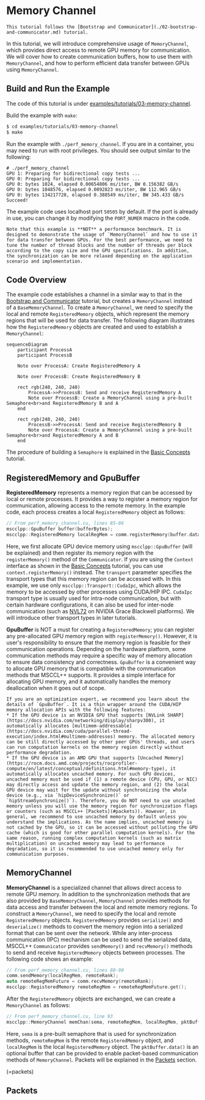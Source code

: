 # Memory Channel

```{note}
This tutorial follows the [Bootstrap and Communicator](./02-bootstrap-and-communicator.md) tutorial.
```

In this tutorial, we will introduce comprehensive usage of `MemoryChannel`, which provides direct access to remote GPU memory for communication. We will cover how to create communication buffers, how to use them with `MemoryChannel`, and how to perform efficient data transfer between GPUs using `MemoryChannel`.

## Build and Run the Example

The code of this tutorial is under [examples/tutorials/03-memory-channel](https://github.com/microsoft/mscclpp/blob/main/examples/tutorials/03-memory-channel).

Build the example with `make`:

```bash
$ cd examples/tutorials/03-memory-channel
$ make
```

Run the example with `./perf_memory_channel`. If you are in a container, you may need to run with root privileges. You should see output similar to the following:

```
# ./perf_memory_channel
GPU 1: Preparing for bidirectional copy tests ...
GPU 0: Preparing for bidirectional copy tests ...
GPU 0: bytes 1024, elapsed 0.00654806 ms/iter, BW 0.156382 GB/s
GPU 0: bytes 1048576, elapsed 0.0092823 ms/iter, BW 112.965 GB/s
GPU 0: bytes 134217728, elapsed 0.388549 ms/iter, BW 345.433 GB/s
Succeed!
```

The example code uses localhost port `50505` by default. If the port is already in use, you can change it by modifying the `PORT_NUMER` macro in the code.

```{caution}
Note that this example is **NOT** a performance benchmark. It is designed to demonstrate the usage of `MemoryChannel` and how to use it for data transfer between GPUs. For the best performance, we need to tune the number of thread blocks and the number of threads per block according to the copy size and the GPU specifications. In addition, the synchronization can be more relaxed depending on the application scenario and implementation.
```

## Code Overview

The example code establishes a channel in a similar way to that in the [Bootstrap and Communicator](./02-bootstrap-and-communicator.md) tutorial, but creates a `MemoryChannel` instead of a `BaseMemoryChannel`. To create a `MemoryChannel`, we need to specify the local and remote `RegisteredMemory` objects, which represent the memory regions that will be used for data transfer. The following diagram illustrates how the `RegisteredMemory` objects are created and used to establish a `MemoryChannel`:

```{mermaid}
sequenceDiagram
    participant ProcessA
    participant ProcessB

    Note over ProcessA: Create RegisteredMemory A

    Note over ProcessB: Create RegisteredMemory B

    rect rgb(240, 240, 240)
        ProcessA->>ProcessB: Send and receive RegisteredMemory A
        Note over ProcessB: Create a MemoryChannel using a pre-built Semaphore<br>and RegisteredMemory B and A
    end
    
    rect rgb(240, 240, 240)
        ProcessB->>ProcessA: Send and receive RegisteredMemory B
        Note over ProcessA: Create a MemoryChannel using a pre-built Semaphore<br>and RegisteredMemory A and B
    end
```

The procedure of building a `Semaphore` is explained in the [Basic Concepts](./01-basic-concepts.md) tutorial.

## RegisteredMemory and GpuBuffer

**RegisteredMemory** represents a memory region that can be accessed by local or remote processes. It provides a way to register a memory region for communication, allowing access to the remote memory. In the example code, each process creates a local `RegisteredMemory` object as follows:

```cpp
// From perf_memory_channel.cu, lines 85-86
mscclpp::GpuBuffer buffer(bufferBytes);
mscclpp::RegisteredMemory localRegMem = comm.registerMemory(buffer.data(), buffer.bytes(), transport);
```

Here, we first allocate GPU device memory using `mscclpp::GpuBuffer` (will be explained) and then register its memory region with the `registerMemory()` method of the `Communicator`. If you are using the `Context` interface as shown in the [Basic Concepts](./01-basic-concepts.md) tutorial, you can use `context.registerMemory()` instead. The `transport` parameter specifies the transport types that this memory region can be accessed with. In this example, we use only `mscclpp::Transport::CudaIpc`, which allows the memory to be accessed by other processes using CUDA/HIP IPC. `CudaIpc` transport type is usually used for intra-node communication, but with certain hardware configurations, it can also be used for inter-node communication (such as [NVL72](https://www.nvidia.com/en-us/data-center/gb300-nvl72) on NVIDIA Grace Blackwell platforms). We will introduce other transport types in later tutorials.

**GpuBuffer** is NOT a must for creating a `RegisteredMemory`; you can register any pre-allocated GPU memory region with `registerMemory()`. However, it is user's responsibility to ensure that the memory region is feasible for their communication operations. Depending on the hardware platform, some communication methods may require a specific way of memory allocation to ensure data consistency and correctness. `GpuBuffer` is a convenient way to allocate GPU memory that is compatible with the communication methods that MSCCL++ supports. It provides a simple interface for allocating GPU memory, and it automatically handles the memory deallocation when it goes out of scope.

```{note}
If you are an optimization expert, we recommend you learn about the details of `GpuBuffer`. It is a thin wrapper around the CUDA/HIP memory allocation APIs with the following features:
* If the GPU device is an NVIDIA GPU that supports [NVLink SHARP](https://docs.nvidia.com/networking/display/sharpv300), it automatically allocates [multimem-addressable](https://docs.nvidia.com/cuda/parallel-thread-execution/index.html#multimem-addresses) memory. The allocated memory can be still directly accessed by other peer GPUs' threads, and users can run computation kernels on the memory region directly without performance degradation.
* If the GPU device is an AMD GPU that supports [Uncached Memory](https://rocm.docs.amd.com/projects/rocprofiler-compute/en/latest/conceptual/definitions.html#memory-type), it automatically allocates uncached memory. For such GPU devices, uncached memory must be used if (1) a remote device (CPU, GPU, or NIC) may directly access and update the memory region, and (2) the local GPU device may wait for the update without synchronizing the whole device (e.g., via `hipDeviceSynchronize()` or `hipStreamSynchronize()`). Therefore, you do NOT need to use uncached memory unless you will use the memory region for synchronization flags or counters (such as MSCCL++ [Packets](#packets)). However, in general, we recommend to use uncached memory by default unless you understand the implications. As the name implies, uncached memory is not cached by the GPU, so it can be accessed without polluting the GPU cache (which is good for other parallel computation kernels). For the same reason, running complex computation kernels (such as matrix multiplication) on uncached memory may lead to performance degradation, so it is recommended to use uncached memory only for communication purposes.
```

## MemoryChannel

**MemoryChannel** is a specialized channel that allows direct access to remote GPU memory. In addition to the synchronization methods that are also provided by `BaseMemoryChannel`, `MemoryChannel` provides methods for data access and transfer between the local and remote memory regions. To construct a `MemoryChannel`, we need to specify the local and remote `RegisteredMemory` objects. `RegisteredMemory` provides `serialize()` and `deserialize()` methods to convert the memory region into a serialized format that can be sent over the network. While any inter-process communication (IPC) mechanism can be used to send the serialized data, MSCCL++ `Communicator` provides `sendMemory()` and `recvMemory()` methods to send and receive `RegisteredMemory` objects between processes. The following code shows an example:

```cpp
// From perf_memory_channel.cu, lines 88-90
comm.sendMemory(localRegMem, remoteRank);
auto remoteRegMemFuture = comm.recvMemory(remoteRank);
mscclpp::RegisteredMemory remoteRegMem = remoteRegMemFuture.get();
```

After the `RegisteredMemory` objects are exchanged, we can create a `MemoryChannel` as follows:

```cpp
// From perf_memory_channel.cu, line 93
mscclpp::MemoryChannel memChan(sema, remoteRegMem, localRegMem, pktBuffer.data());
```

Here, `sema` is a pre-built semaphore that is used for synchronization methods, `remoteRegMem` is the remote `RegisteredMemory` object, and `localRegMem` is the local `RegisteredMemory` object. The `pktBuffer.data()` is an optional buffer that can be provided to enable packet-based communication methods of `MemoryChannel`. Packets will be explained in the [Packets](#packets) section.

(=packets)
## Packets